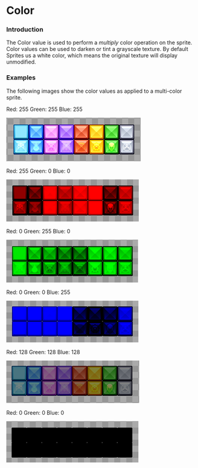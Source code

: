 # Color

### Introduction

The Color value is used to perform a _multiply_ color operation on the sprite. Color values can be used to darken or tint a grayscale texture. By default Sprites us a white color, which means the original texture will display unmodified.

### Examples

The following images show the color values as applied to a multi-color sprite.

Red: 255 Green: 255 Blue: 255

![](../../../.gitbook/assets/WhiteColorGum.png)

Red: 255 Green: 0 Blue: 0

![](../../../.gitbook/assets/RedColorGum.png)

Red: 0 Green: 255 Blue: 0

![](../../../.gitbook/assets/GreenColorGum.png)

Red: 0 Green: 0 Blue: 255

![](<../../../.gitbook/assets/BlueColorGum (1).png>)

Red: 128 Green: 128 Blue: 128

![](<../../../.gitbook/assets/DarkColorGum (1).png>)

Red: 0 Green: 0 Blue: 0

![](<../../../.gitbook/assets/BlackColorGum (1).png>)
